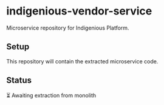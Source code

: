 # indigenious-vendor-service

Microservice repository for Indigenious Platform.

## Setup

This repository will contain the extracted microservice code.

## Status

⏳ Awaiting extraction from monolith
